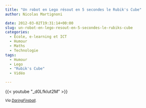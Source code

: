 ```yaml
---
title: "Un robot en Lego résout en 5 secondes le Rubik's Cube"
author: Nicolas Martignoni

date: 2012-03-02T19:31:14+00:00
slug: un-robot-en-lego-resout-en-5-secondes-le-rubiks-cube
categories:
  - École, e-learning et ICT
  - Humour
  - Maths
  - Technologie
tags:
  - Humour
  - Lego
  - "Rubik's Cube"
  - Vidéo

---
```


{{< youtube "_d0LfkIut2M" >}}

<small>_Via [DaringFireball][1]._</small>

  [1]: https://daringfireball.net/linked/2012/03/02/rubiks-lego

<!--more-->
